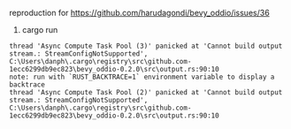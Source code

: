 ﻿reproduction for https://github.com/harudagondi/bevy_oddio/issues/36

1. cargo run

```
thread 'Async Compute Task Pool (3)' panicked at 'Cannot build output stream.: StreamConfigNotSupported', C:\Users\danph\.cargo\registry\src\github.com-1ecc6299db9ec823\bevy_oddio-0.2.0\src\output.rs:90:10
note: run with `RUST_BACKTRACE=1` environment variable to display a backtrace
thread 'Async Compute Task Pool (2)' panicked at 'Cannot build output stream.: StreamConfigNotSupported', C:\Users\danph\.cargo\registry\src\github.com-1ecc6299db9ec823\bevy_oddio-0.2.0\src\output.rs:90:10
```